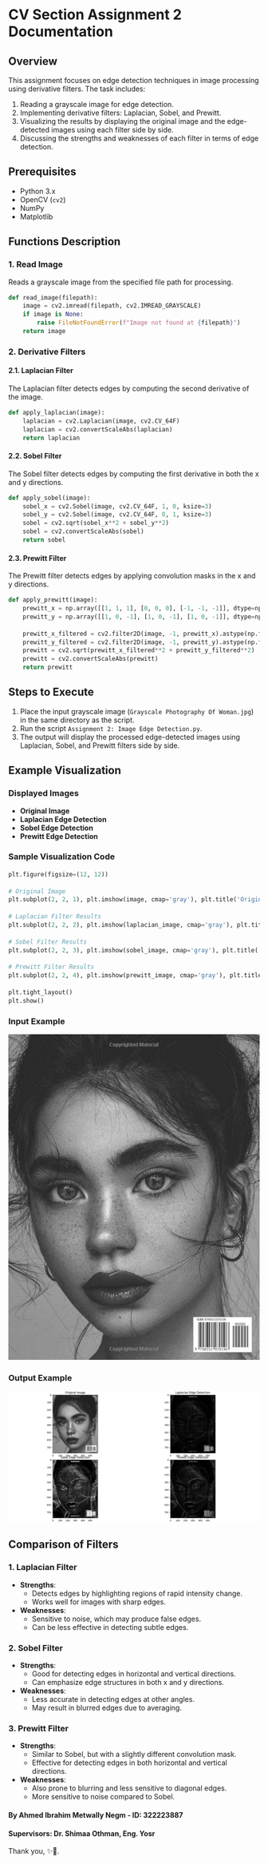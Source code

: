 # CV Section Assignment 2 Documentation

## Overview

This assignment focuses on edge detection techniques in image processing using derivative filters. The task includes:

1. Reading a grayscale image for edge detection.
2. Implementing derivative filters: Laplacian, Sobel, and Prewitt.
3. Visualizing the results by displaying the original image and the edge-detected images using each filter side by side.
4. Discussing the strengths and weaknesses of each filter in terms of edge detection.

## Prerequisites

- Python 3.x
- OpenCV (`cv2`)
- NumPy
- Matplotlib

## Functions Description

### 1. Read Image

Reads a grayscale image from the specified file path for processing.

```python
def read_image(filepath):
    image = cv2.imread(filepath, cv2.IMREAD_GRAYSCALE)
    if image is None:
        raise FileNotFoundError(f"Image not found at {filepath}")
    return image
```

### 2. Derivative Filters

#### 2.1. Laplacian Filter

The Laplacian filter detects edges by computing the second derivative of the image.

```python
def apply_laplacian(image):
    laplacian = cv2.Laplacian(image, cv2.CV_64F)
    laplacian = cv2.convertScaleAbs(laplacian)
    return laplacian
```

#### 2.2. Sobel Filter

The Sobel filter detects edges by computing the first derivative in both the x and y directions.

```python
def apply_sobel(image):
    sobel_x = cv2.Sobel(image, cv2.CV_64F, 1, 0, ksize=3)
    sobel_y = cv2.Sobel(image, cv2.CV_64F, 0, 1, ksize=3)
    sobel = cv2.sqrt(sobel_x**2 + sobel_y**2)
    sobel = cv2.convertScaleAbs(sobel)
    return sobel
```

#### 2.3. Prewitt Filter

The Prewitt filter detects edges by applying convolution masks in the x and y directions.

```python
def apply_prewitt(image):
    prewitt_x = np.array([[1, 1, 1], [0, 0, 0], [-1, -1, -1]], dtype=np.float32)
    prewitt_y = np.array([[1, 0, -1], [1, 0, -1], [1, 0, -1]], dtype=np.float32)
    
    prewitt_x_filtered = cv2.filter2D(image, -1, prewitt_x).astype(np.float32)
    prewitt_y_filtered = cv2.filter2D(image, -1, prewitt_y).astype(np.float32)
    prewitt = cv2.sqrt(prewitt_x_filtered**2 + prewitt_y_filtered**2)
    prewitt = cv2.convertScaleAbs(prewitt)
    return prewitt
```

## Steps to Execute

1. Place the input grayscale image (`Grayscale Photography Of Woman.jpg`) in the same directory as the script.
2. Run the script `Assignment 2: Image Edge Detection.py`.
3. The output will display the processed edge-detected images using Laplacian, Sobel, and Prewitt filters side by side.

## Example Visualization

### Displayed Images

- **Original Image**
- **Laplacian Edge Detection**
- **Sobel Edge Detection**
- **Prewitt Edge Detection**

### Sample Visualization Code

```python
plt.figure(figsize=(12, 12))

# Original Image
plt.subplot(2, 2, 1), plt.imshow(image, cmap='gray'), plt.title('Original Image')

# Laplacian Filter Results
plt.subplot(2, 2, 2), plt.imshow(laplacian_image, cmap='gray'), plt.title('Laplacian Edge Detection')

# Sobel Filter Results
plt.subplot(2, 2, 3), plt.imshow(sobel_image, cmap='gray'), plt.title('Sobel Edge Detection')

# Prewitt Filter Results
plt.subplot(2, 2, 4), plt.imshow(prewitt_image, cmap='gray'), plt.title('Prewitt Edge Detection')

plt.tight_layout()
plt.show()
```
### Input Example
![Original Image](<Input Grayscale Photography Of Woman.jpg>)

### Output Example
![Eadge Detection](<Output Comparison.png>)

## Comparison of Filters

### 1. Laplacian Filter
- **Strengths**: 
  - Detects edges by highlighting regions of rapid intensity change.
  - Works well for images with sharp edges.
- **Weaknesses**: 
  - Sensitive to noise, which may produce false edges.
  - Can be less effective in detecting subtle edges.

### 2. Sobel Filter
- **Strengths**: 
  - Good for detecting edges in horizontal and vertical directions.
  - Can emphasize edge structures in both x and y directions.
- **Weaknesses**: 
  - Less accurate in detecting edges at other angles.
  - May result in blurred edges due to averaging.

### 3. Prewitt Filter
- **Strengths**: 
  - Similar to Sobel, but with a slightly different convolution mask.
  - Effective for detecting edges in both horizontal and vertical directions.
- **Weaknesses**: 
  - Also prone to blurring and less sensitive to diagonal edges.
  - More sensitive to noise compared to Sobel.

#### By Ahmed Ibrahim Metwally Negm - ID: 322223887
#### Supervisors: Dr. Shimaa Othman, Eng. Yosr
Thank you, ✨🤎.